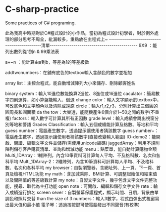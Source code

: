# C-sharp-practice
Some practices of C# programing.

此為我高中時期對於C#程式設計的小作品，當初為程式設計初學者，對於例外處理的部分思考不周全，紕漏較多，重點放在主程式上~
--------------------------------------------清單--------------------------------------------
9X9  ：能列出數列從1到n & 99乘法表

a+~n ：能計算由a到b，等差為1的等差級數

addtwonumbers：在舖有底色的textbox輸入含顏色的數字並相加

array list：主控台程式，能自動增減陣列大小來儲存、刪除顧客姓名

binary system：輸入10進位數能換算2進位、8進位或16進位
caculator：簡易數字四則運算，如小算盤能輸入、倒退
change color：輸入文字顯示於textbox中，可改底色和文字顏色以及清除或還原
circle：輸入r1,r2,r3，分別計算出三個圓的圓周長和圓面積
da the tow：大樂透，能隨機產生6個介於1~50之間的數字(不重複)
factors：輸入數字可計算其所有正因數
grade level：輸入成績會跳出視窗分別等地和警語
Grades Classification：輸入五個成績能計算及格數、等地和平均
guess number：電腦產生數字，透過提示讓使用者猜該數字
guess number+：電腦產生數字，透過提示讓使用者猜該數字(直接改變輸入範圍)
IO-demo2：能開啟、閱讀、編輯文字文件並儲存(需使用unicode編碼)
jaggedArray：利用不規則陣列儲存客戶購買清單、查詢和增減功能
menu：點菜單，能自動計算購物金額
Multi_1DArray：1維陣列，內含10筆資料可計算每人平均、不及格科數、名次和各科平均
Multi_1DArray-2：2維陣列，內含10筆資料可計算每人平均、不及格科數、名次和各科平均
my browser：自製瀏覽器，含網址列、上一頁、下一頁、首頁及檢視HTML功能
my math：含加減乘除、BMI計算、可調整起始值和結束值以及間隔值的等差級數計算
my note：自製文字文件，幾乎包含文字文件完整功能，搜尋、取代為主打功能
open note：可開啟、編輯和儲存文字文件
rate：輸入成績進行排名
screen sever：自製螢幕保護程式，顯示時間、日期，背景由單調色和照片交替
than the size of 3 numbers：輸入3數字，程式由彈出式視窗寫出最大值和最小值
電子琴：透過按按鍵可使電腦發出不同聲音(有校準)
